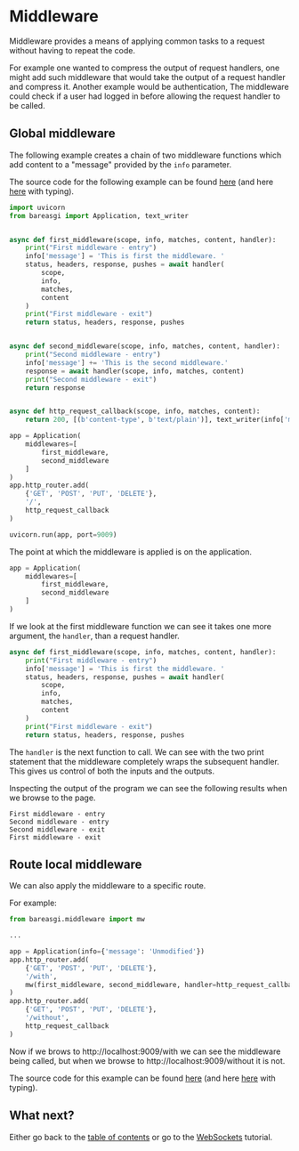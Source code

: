 # Middleware

Middleware provides a means of applying common tasks to a request without having
to repeat the code.

For example one wanted to compress the output of request handlers, one might
add such middleware that would take the output of a request handler and compress
it. Another example would be authentication, The middleware could check if a
user had logged in before allowing the request handler to be called.

## Global middleware

The following example creates a chain of two middleware functions which add
content to a "message" provided by the `info` parameter.

The source code for the following example can be found
[here](../examples/global_middleware.py)
(and here [here](../examples/global_middleware.py) with typing).

```python
import uvicorn
from bareasgi import Application, text_writer


async def first_middleware(scope, info, matches, content, handler):
    print("First middleware - entry")
    info['message'] = 'This is first the middleware. '
    status, headers, response, pushes = await handler(
        scope,
        info,
        matches,
        content
    )
    print("First middleware - exit")
    return status, headers, response, pushes


async def second_middleware(scope, info, matches, content, handler):
    print("Second middleware - entry")
    info['message'] += 'This is the second middleware.'
    response = await handler(scope, info, matches, content)
    print("Second middleware - exit")
    return response


async def http_request_callback(scope, info, matches, content):
    return 200, [(b'content-type', b'text/plain')], text_writer(info['message'])

app = Application(
    middlewares=[
        first_middleware,
        second_middleware
    ]
)
app.http_router.add(
    {'GET', 'POST', 'PUT', 'DELETE'},
    '/',
    http_request_callback
)

uvicorn.run(app, port=9009)
```

The point at which the middleware is applied is on the application.

```python
app = Application(
    middlewares=[
        first_middleware,
        second_middleware
    ]
)
```

If we look at the first middleware function we can see it takes one more
argument, the `handler`, than a request handler.

```python
async def first_middleware(scope, info, matches, content, handler):
    print("First middleware - entry")
    info['message'] = 'This is first the middleware. '
    status, headers, response, pushes = await handler(
        scope,
        info,
        matches,
        content
    )
    print("First middleware - exit")
    return status, headers, response, pushes
```

The `handler` is the next function to call. We can see with the two print
statement that the middleware completely wraps the subsequent handler. This
gives us control of both the inputs and the outputs.

Inspecting the output of the program we can see the following results when we
browse to the page.

```
First middleware - entry
Second middleware - entry
Second middleware - exit
First middleware - exit
```
## Route local middleware

We can also apply the middleware to a specific route.

For example:

```python
from bareasgi.middleware import mw

...

app = Application(info={'message': 'Unmodified'})
app.http_router.add(
    {'GET', 'POST', 'PUT', 'DELETE'},
    '/with',
    mw(first_middleware, second_middleware, handler=http_request_callback)
)
app.http_router.add(
    {'GET', 'POST', 'PUT', 'DELETE'},
    '/without',
    http_request_callback
)
```

Now if we brows to http://localhost:9009/with we can see the middleware being
called, but when we browse to http://localhost:9009/without it is not.

The source code for this example can be found
[here](../examples/local_middleware.py)
(and here [here](../examples/local_middleware.py) with typing).

## What next?

Either go back to the [table of contents](table-of-contents.md) or go
to the [WebSockets](websockets.md) tutorial.
